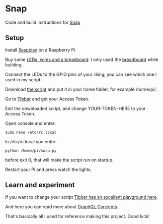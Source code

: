 # Snap
Code and build instructions for [Snap](https://www.instagram.com/p/CVXhBlCs5un/)

## Setup
Install [Raspbian](https://www.raspberrypi.org/downloads/raspbian/) on a Raspberry Pi

Buy some [LEDs, wires and a breadboard](https://www.instagram.com/p/CU1-_8KsBTz/). I only used the [breadboard](https://www.instagram.com/p/CU7GH0gMow4/) while building.

Connect the LEDs to the GPIO pins of your liking, you can see which one I used in my script.

Download [the script](snap.py) and put it in your home folder, for example /home/pi/.

Go to [Tibber](https://developer.tibber.com/settings/accesstoken) and get your Access Token.

Edit the downloaded script, and change YOUR-TOKEN-HERE to your Access Token.

Open console and enter:
```
sudo nano /etc/rc.local
```
In /etc/rc.local you enter:
```
python /home/pi/snap.py
```
before exit 0, that will make the script run on startup.

Restart your Pi and press watch the lights.

## Learn and experiment

If you want to change your script [Tibber has an excellent playground here](https://developer.tibber.com/explorer).

And here you can read more about [GraphQL Concepts](https://developer.tibber.com/docs/guides/graphql-concepts).

That's basically all I used for reference making this project. Good luck!